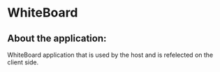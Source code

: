 # WhiteBoard

## About the application:
WhiteBoard application that is used by the host and is refelected on the client side.
